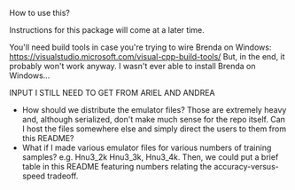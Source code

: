 How to use this?

Instructions for this package will come at a later time.

You'll need build tools in case you're trying to wire Brenda on
Windows: https://visualstudio.microsoft.com/visual-cpp-build-tools/
But, in the end, it probably won't work anyway. I wasn't ever able to install
Brenda on Windows...

INPUT I STILL NEED TO GET FROM ARIEL AND ANDREA
* How should we distribute the emulator files? Those are extremely heavy and, although serialized, don't make much sense for the repo itself. Can I host the files somewhere else and simply direct the users to them from this README?
* What if I made various emulator files for various numbers of training samples? e.g. Hnu3_2k Hnu3_3k, Hnu3_4k. Then, we could put a brief table in this README featuring numbers relating the accuracy-versus-speed tradeoff.
